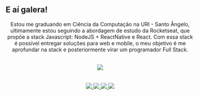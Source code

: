 ## E aí galera!

<p align="center">Estou me graduando em Ciência da Computação na URI - Santo Ângelo, ultimamente estou seguindo a abordagem de estudo da Rocketseat, que propõe a stack Javascript: NodeJS + ReactNative e React. Com essa stack é possível entregar soluções para web e mobile, o meu objetivo é me aprofundar na stack e posteriormente virar um programador Full Stack.</p>

<br>

<div align="center">
  <img src="https://github-readme-stats.vercel.app/api?username=Gabao-Farias&show_icons=true&theme=radical" />
</div>

<br>
<br>

<div align="center">
  <a href="https://www.linkedin.com/in/gabriel-taborda-farias-26b9b8160/">
    <img src="https://img.shields.io/badge/-Gabriel Taborda Farias-0077b5?style=for-the-badge&labelColor=0077b5&logo=linkedin&logoColor=white"/>
  </a>

  <a href="mailto:gabrielfariasbass@gmail.com">
    <img src="https://img.shields.io/badge/-gabrielfariasbass@gmail.com-c14438?style=for-the-badge&labelColor=c14438&logo=gmail&logoColor=white"/>
  </a>

  <a href="https://app.rocketseat.com.br/me/gabriel-taborda-farias-1589471319">
    <img src="https://img.shields.io/badge/-Gabão-7159C1?style=for-the-badge&labelColor=7159C1&logo=data:image/png;base64,iVBORw0KGgoAAAANSUhEUgAAABAAAAAQCAMAAAAoLQ9TAAAALVBMVEVHcExxWsF0XMJzXMJxWcFsUsD///9jRrzY0u6Xh9Gsn9n39fyMecy0qd2bjNJWBT0WAAAABHRSTlMA2Do606wF2QAAAGlJREFUGJVdj1cWwCAIBLEsRU3uf9xobDH8+GZwUYi8i6ucJwrxKE+7D0G9Q4vlYqtmCSjndr4CgCgzlyFgfKfKCVO0LrPKjmiqMxGXkJwNnXskqWG+1oSM+BSwD8f29YLNjvx/OQrn+g99oQSoNmt3PgAAAABJRU5ErkJggg==" />
  </a>

  <a href="https://www.instagram.com/gabaofarias/">
    <img src="https://img.shields.io/badge/-gabaofarias-f61?style=for-the-badge&labelColor=f61&logo=instagram&logoColor=white"/>
  </a>
</div>
